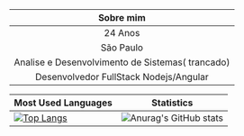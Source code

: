 
| Sobre mim |
|:------:|
| 24 Anos| 
| São Paulo
|Analise e Desenvolvimento de Sistemas( trancado)|
| Desenvolvedor FullStack Nodejs/Angular| 


| Most Used Languages| Statistics |
| ------ | ------ |
| [![Top Langs](https://github-readme-stats.vercel.app/api/top-langs/?username=MatheusCortez&langs_count=8)](https://github.com/anuraghazra/github-readme-stats)|![Anurag's GitHub stats](https://github-readme-stats.vercel.app/api?username=MatheusCortez&show_icons=true&theme=radical)

